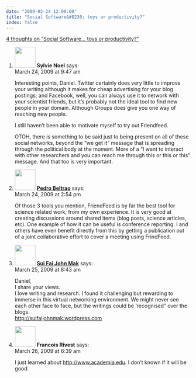 ```yaml
---
date: "2009-03-24 12:00:00"
title: "Social Software&#8230; toys or productivity?"
index: false
---
```


[4 thoughts on &ldquo;Social Software&#8230; toys or productivity?&rdquo;](/lemire/blog/2009/03-24-social-software-toys-or-productivity)

<ol class="comment-list">
<li id="comment-50816" class="comment even thread-even depth-1">
<div class="comment-author vcard">
<img alt src="https://secure.gravatar.com/avatar/ed7e4cf9e8ba22e8a8f7e4e01e036708?s=56&#038;d=mm&#038;r=g" srcset="https://secure.gravatar.com/avatar/ed7e4cf9e8ba22e8a8f7e4e01e036708?s=112&#038;d=mm&#038;r=g 2x" class="avatar avatar-56 photo" height="56" width="56" decoding="async" /> <b class="fn">Sylvie Noel</b> <span class="says">says:</span> </div>
<div class="comment-metadata"><time datetime="2009-03-24T09:47:34+00:00">March 24, 2009 at 9:47 am</time></a> </div>
<div class="comment-content">
<p>Interesting points, Daniel. Twitter certainly does very little to improve your writing although it makes for cheap advertising for your blog postings; and Facebook, well, you can always use it to network with your scientist friends, but it&rsquo;s probably not the ideal tool to find new people in your domain. Although Groups does give you one way of reaching new people.</p>
<p>I still haven&rsquo;t been able to motivate myself to try out Friendfeed. </p>
<p>OTOH, there is something to be said just to being present on all of these social networks, beyond the &ldquo;we get it&rdquo; message that is spreading through the political body at the moment. More of a &ldquo;I want to interact with other researchers and you can reach me through this or this or this&rdquo; message. And that too is very important.</p>
</div>
</li>
<li id="comment-50820" class="comment odd alt thread-odd thread-alt depth-1">
<div class="comment-author vcard">
<img alt src="https://secure.gravatar.com/avatar/eab34cae3528064a57b96a7fedf63662?s=56&#038;d=mm&#038;r=g" srcset="https://secure.gravatar.com/avatar/eab34cae3528064a57b96a7fedf63662?s=112&#038;d=mm&#038;r=g 2x" class="avatar avatar-56 photo" height="56" width="56" decoding="async" /> <b class="fn"><a href="http://www.evocellnet.com/p/research.html" class="url" rel="ugc external nofollow">Pedro Beltrao</a></b> <span class="says">says:</span> </div>
<div class="comment-metadata"><time datetime="2009-03-24T14:54:49+00:00">March 24, 2009 at 2:54 pm</time></a> </div>
<div class="comment-content">
<p>Of those 3 tools you mention, FriendFeed is by far the best tool for science related work, from my own experience. It is very good at creating discussions around shared items (blog posts, science articles, etc). One example of how it can be useful is conference reporting. I and others have even benefit directly from this by getting a publication out of a joint collaborative effort to cover a meeting using FrindFeed.</p>
</div>
</li>
<li id="comment-50823" class="comment even thread-even depth-1">
<div class="comment-author vcard">
<img alt src="https://secure.gravatar.com/avatar/8b1f827d7787fe93c8f6a7ad653c2b8c?s=56&#038;d=mm&#038;r=g" srcset="https://secure.gravatar.com/avatar/8b1f827d7787fe93c8f6a7ad653c2b8c?s=112&#038;d=mm&#038;r=g 2x" class="avatar avatar-56 photo" height="56" width="56" loading="lazy" decoding="async" /> <b class="fn"><a href="https://suifaijohnmak.wordpress.com/" class="url" rel="ugc external nofollow">Sui Fai John Mak</a></b> <span class="says">says:</span> </div>
<div class="comment-metadata"><time datetime="2009-03-25T08:43:59+00:00">March 25, 2009 at 8:43 am</time></a> </div>
<div class="comment-content">
<p>Daniel,<br/>
I share your views.<br/>
I love writing and research. I found it challenging but rewarding to immerse in this virtual networking environment. We might never see each other face to face, but the writings could be &lsquo;recognised&rdquo; over the blogs.<br/>
<a href="http://suifaijohnmak.wordpress.com" rel="nofollow ugc">http://suifaijohnmak.wordpress.com</a></p>
</div>
</li>
<li id="comment-50826" class="comment odd alt thread-odd thread-alt depth-1">
<div class="comment-author vcard">
<img alt src="https://secure.gravatar.com/avatar/227dcc8c79584bb4af4f6a463c1aa6f7?s=56&#038;d=mm&#038;r=g" srcset="https://secure.gravatar.com/avatar/227dcc8c79584bb4af4f6a463c1aa6f7?s=112&#038;d=mm&#038;r=g 2x" class="avatar avatar-56 photo" height="56" width="56" loading="lazy" decoding="async" /> <b class="fn">Francois Rivest</b> <span class="says">says:</span> </div>
<div class="comment-metadata"><time datetime="2009-03-26T06:39:11+00:00">March 26, 2009 at 6:39 am</time></a> </div>
<div class="comment-content">
<p>I just learned about <a href="http://www.academia.edu" rel="nofollow ugc">http://www.academia.edu</a>. I don&rsquo;t known if it will be good.</p>
</div>
</li>
</ol>
